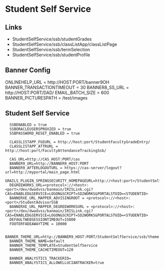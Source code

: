 # Student Self Service

## Links
 - StudentSelfService/ssb/studentGrades
 - StudentSelfService/ssb/classListApp/classListPage
 - StudentSelfService/ssb/termSelection
 - StudentSelfService/ssb/studentProfile

## Banner Config
  ONLINEHELP_URL = http://HOST:PORT/banner9OH
  BANNER_TRANSACTIONTIMEOUT = 30
  BANNER8_SS_URL = http://HOST:PORT/DAD/
  EMAIL_BATCH_SIZE = 600
  BANNER_PICTURESPATH = /test/images

## Student Self Service

```
  SSBENABLED = true
  SSBORACLEUSERSPROXIED = true
  SSBPASSWORD_RESET_ENABLED = true

  CLASSLISTAPP_FGEURL = http://host:port/StudentFacultyGradeEntry/
  CLASSLISTAPP_ATTRURL = http://host:port/FacultyAttendanceTrackingSsb/

  CAS_URL=http://CAS_HOST:PORT/cas
  BANNER9_URL=http://BANNER9_HOST:PORT
  BANNER9_AFTERLOGOUTURL = https://cas-server/logout?url=http://myportal/main_page.html
  GRAILS_PLUGIN_SPRINGSECURITY_HOMEPAGEURL=http://<host:port>/StudentSelfService
  DEGREEWORKS_URL=<protocol>://<host>:<port>/dev/dwadvss/banmain/IRISLink.cgi?CAS=ENABLED&SERVICE=LOGON&SCRIPT=SD2WORKS&PORTALSTUID=<STUDENTID>
  BANNERXE_URL_MAPPER_ADVISINGROOT = <protocol>://<host>:<port>/StudentAdvisorSSB
  BANNERXE_URL_MAPPER_DEGREEWORKSURL = <protocol>://<host>:<port>/dev/dwadvss/banmain/IRISLink.cgi?CAS=ENABLED&SERVICE=LOGON&SCRIPT=SD2WORKS&PORTALSTUID=<STUDENTID>
  DEFAULTWEBSESSIONTIMEOUT=15000
  FOOTERFADEAWAYTIME = 10000

  BANNER_THEME_URL=http://BANNER9_HOST:PORT/StudentSelfService/ssb/theme
  BANNER_THEME_NAME=default
  BANNER_THEME_TEMPLATE=StudentSelfService
  BANNER_THEME_CACHETIMEOUT=120

  BANNER_ANALYSTICS_TRACKERID=
  BANNER_ANALYSTICS_ALLOWELLUCIANTRACKER=true
```